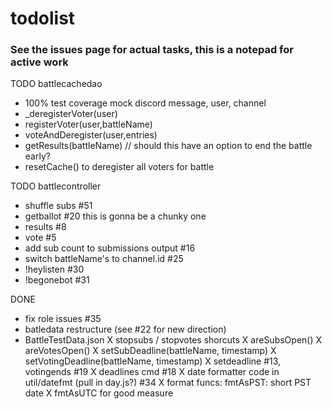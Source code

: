 # todolist

### See the issues page for actual tasks, this is a notepad for active work

TODO battlecachedao
- 100% test coverage
    mock discord message, user, channel
- _deregisterVoter(user)
- registerVoter(user,battleName)
- voteAndDeregister(user,entries)
- getResults(battleName) // should this have an option to end the battle early?
- resetCache() to deregister all voters for battle

TODO battlecontroller
- shuffle subs #51
- getballot #20
    this is gonna be a chunky one
- results #8
- vote #5
- add sub count to submissions output #16
- switch battleName's to channel.id #25
- !heylisten #30
- !begonebot #31

DONE
- fix role issues #35
- batledata restructure (see #22 for new direction)
- BattleTestData.json
X stopsubs / stopvotes shorcuts 
X areSubsOpen()
X areVotesOpen()
X setSubDeadline(battleName, timestamp)
X setVotingDeadline(battleName, timestamp)
X setdeadline #13, votingends #19
X deadlines cmd #18
X date formatter code in util/datefmt (pull in day.js?) #34
X format funcs: 
    fmtAsPST: short PST date
X fmtAsUTC for good measure